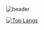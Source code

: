 ![header](https://capsule-render.vercel.app/api?type=waving)


[![Top Langs](https://github-readme-stats.vercel.app/api/top-langs/?username=dreamogu&layout=compact)](https://github.com/dreamogu/github-readme-stats)

<!--
**dreamogu/dreamogu** is a ✨ _special_ ✨ repository because its `README.md` (this file) appears on your GitHub profile.

Here are some ideas to get you started:

- 🔭 I’m currently working on ...
- 🌱 I’m currently learning ...
- 👯 I’m looking to collaborate on ...
- 🤔 I’m looking for help with ...
- 💬 Ask me about ...
- 📫 How to reach me: ...
- 😄 Pronouns: ...
- ⚡ Fun fact: ...
-->
